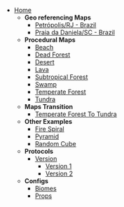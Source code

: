 * [Home](README.md)
  * **Geo referencing Maps**
    * [Petrópolis/RJ - Brazil](/codes/geodatapetropolis/README.md)
    * [Praia da Daniela/SC - Brazil](/codes/geodatadaniela/README.md)
  * **Procedural Maps**
    * [Beach](/codes/procedurals/beach.md)
    * [Dead Forest](/codes/procedurals/deadforest.md)
    * [Desert](/codes/procedurals/desert.md)
    * [Lava](/codes/procedurals/lava.md)
    * [Subtropical Forest](/codes/procedurals/subtropicalforest.md)
    * [Swamp](/codes/procedurals/swamp.md)
    * [Temperate Forest](/codes/procedurals/temperateforest.md)
    * [Tundra](/codes/procedurals/tundra.md)
  * **Maps Transition**
    * [Temperate Forest To Tundra](/codes/transitions/temperateforesttotundra.md)
  * **Other Examples**
    * [Fire Spiral](/codes/firespiral/README.md)
    * [Pyramid](/codes/pyramid/README.md)
    * [Random Cube](/codes/randomcube/README.md)
  * **Protocols**
    * [Version](/versions/README.md)
      * [Version 1](/versions/v1/README.md)
      * [Version 2](/versions/v2/README.md)
  * **Configs**
    * [Biomes](configs/biomes.md)
    * [Props](configs/props.md)